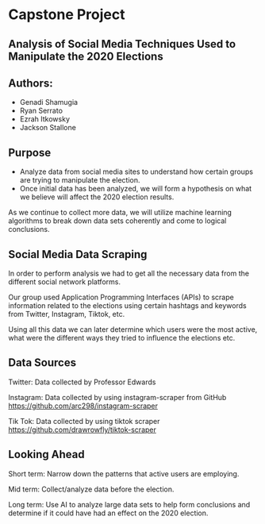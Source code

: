 # Capstone Project

## Analysis of Social Media Techniques Used to Manipulate the 2020 Elections

## Authors:
- Genadi Shamugia
- Ryan Serrato
- Ezrah Itkowsky
- Jackson Stallone

## Purpose

- Analyze data from social media sites to understand how certain groups are trying to manipulate the election. 
- Once initial data has been analyzed, we will form a hypothesis on what we believe will affect the 2020 election results. 

As we continue to collect more data, we will utilize machine learning algorithms to break down data sets coherently and come to logical conclusions.

## Social Media Data Scraping

In order to perform analysis we had to get all the necessary data from the different social network platforms. 

Our group used Application Programming Interfaces (APIs) to scrape information related to the elections using certain hashtags and keywords from Twitter, Instagram, Tiktok, etc.

Using all this data we can later determine which users were the most active, what were the different ways they tried to influence the elections etc.

## Data Sources

Twitter: Data collected by Professor Edwards

Instagram: Data collected by using instagram-scraper from GitHub
https://github.com/arc298/instagram-scraper

Tik Tok: Data collected by using tiktok scraper
https://github.com/drawrowfly/tiktok-scraper	


## Looking Ahead

Short term: Narrow down the patterns that active users are employing.

Mid term: Collect/analyze data before the election.

Long term: Use AI to analyze large data sets to help form conclusions and determine if it could have had an effect on the 2020 election.

